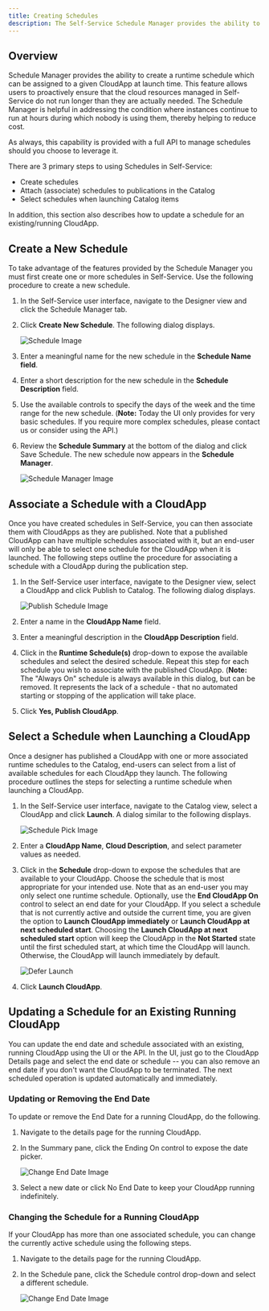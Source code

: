 ```yaml
---
title: Creating Schedules
description: The Self-Service Schedule Manager provides the ability to create a runtime schedule which can be assigned to a given CloudApp at launch time. This feature allows users to proactively ensure that the cloud resources managed in Self-Service do not run longer than they are actually needed.
---
```


## Overview

Schedule Manager provides the ability to create a runtime schedule which can be assigned to a given CloudApp at launch time. This feature allows users to proactively ensure that the cloud resources managed in Self-Service do not run longer than they are actually needed. The Schedule Manager is helpful in addressing the condition where instances continue to run at hours during which nobody is using them, thereby helping to reduce cost.

As always, this capability is provided with a full API to manage schedules should you choose to leverage it.

There are 3 primary steps to using Schedules in Self-Service:

* Create schedules
* Attach (associate) schedules to publications in the Catalog
* Select schedules when launching Catalog items

In addition, this section also describes how to update a schedule for an existing/running CloudApp.

## Create a New Schedule

To take advantage of the features provided by the Schedule Manager you must first create one or more schedules in Self-Service. Use the following procedure to create a new schedule.

1. In the Self-Service user interface, navigate to the Designer view and click the Schedule Manager tab.
2. Click **Create New Schedule**. The following dialog displays.

    ![Schedule Image](/img/ss-create-schedule-dialog.png)

3. Enter a meaningful name for the new schedule in the **Schedule Name field**.
4. Enter a short description for the new schedule in the **Schedule Description** field.
5. Use the available controls to specify the days of the week and the time range for the new schedule. (**Note:** Today the UI only provides for very basic schedules. If you require more complex schedules, please contact us or consider using the API.)
6. Review the **Schedule Summary** at the bottom of the dialog and click Save Schedule. The new schedule now appears in the **Schedule Manager**.

    ![Schedule Manager Image](/img/ss-schedule-manager-listing.png)

## Associate a Schedule with a CloudApp

Once you have created schedules in Self-Service, you can then associate them with CloudApps as they are published. Note that a published CloudApp can have multiple schedules associated with it, but an end-user will only be able to select one schedule for the CloudApp when it is launched. The following steps outline the procedure for associating a schedule with a CloudApp during the publication step.

1. In the Self-Service user interface, navigate to the Designer view, select a CloudApp and click Publish to Catalog. The following dialog displays.

    ![Publish Schedule Image](/img/ss-publish-schedule-dialog.png)

2. Enter a name in the **CloudApp Name** field.
3. Enter a meaningful description in the **CloudApp Description** field.
4. Click in the **Runtime Schedule(s)** drop-down to expose the available schedules and select the desired schedule. Repeat this step for each schedule you wish to associate with the published CloudApp. (**Note:** The "Always On" schedule is always available in this dialog, but can be removed. It represents the lack of a schedule - that no automated starting or stopping of the application will take place.
5. Click **Yes, Publish CloudApp**.

## Select a Schedule when Launching a CloudApp

Once a designer has published a CloudApp with one or more associated runtime schedules to the Catalog, end-users can select from a list of available schedules for each CloudApp they launch. The following procedure outlines the steps for selecting a runtime schedule when launching a CloudApp.

1. In the Self-Service user interface, navigate to the Catalog view, select a CloudApp and click **Launch**. A dialog similar to the following displays.

    ![Schedule Pick Image](/img/ss-end-user-schedule-pick.png)

2. Enter a **CloudApp Name**, **Cloud Description**, and select parameter values as needed.
3. Click in the **Schedule** drop-down to expose the schedules that are available to your CloudApp. Choose the schedule that is most appropriate for your intended use. Note that as an end-user you may only select one runtime schedule. Optionally, use the **End CloudApp On** control to select an end date for your CloudApp. If you select a schedule that is not currently active and outside the current time, you are given the option to **Launch CloudApp immediately** or **Launch CloudApp at next scheduled start**. Choosing the **Launch CloudApp at next scheduled start** option will keep the CloudApp in the **Not Started** state until the first scheduled start, at which time the CloudApp will launch. Otherwise, the CloudApp will launch immediately by default.

    ![Defer Launch](/img/ss-defer-launch.png)

4. Click **Launch CloudApp**.

## Updating a Schedule for an Existing Running CloudApp

You can update the end date and schedule associated with an existing, running CloudApp using the UI or the API. In the UI, just go to the CloudApp Details page and select the end date or schedule -- you can also remove an end date if you don't want the CloudApp to be terminated. The next scheduled operation is updated automatically and immediately.

### Updating or Removing the End Date

To update or remove the End Date for a running CloudApp, do the following.

1. Navigate to the details page for the running CloudApp.
2. In the Summary pane, click the Ending On control to expose the date picker.

    ![Change End Date Image](/img/ss-change-end-date.png)

3. Select a new date or click No End Date to keep your CloudApp running indefinitely.

### Changing the Schedule for a Running CloudApp

If your CloudApp has more than one associated schedule, you can change the currently active schedule using the following steps.

1. Navigate to the details page for the running CloudApp.
2. In the Schedule pane, click the Schedule control drop-down and select a different schedule.

    ![Change End Date Image](/img/ss-change-schedule.png)
